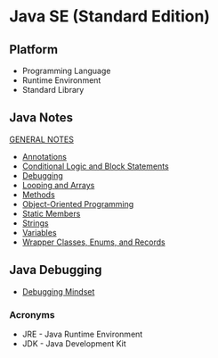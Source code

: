 # Java SE (Standard Edition)

## Platform

* Programming Language
* Runtime Environment
* Standard Library

## Java Notes

[GENERAL NOTES](./Java-SE--Notes.md)

* [Annotations](./Java-SE--Notes--Annotations.md)
* [Conditional Logic and Block Statements](./Java-SE--Notes--Conditional-Logic.md)
* [Debugging](./Java-SE--Notes--Debugging-Mindset.md)
* [Looping and Arrays](./Java-SE--Notes--Looping-and-Arrays.md)
* [Methods](./Java-SE--Notes--Methods.md)
* [Object-Oriented Programming](./Java-SE--Notes--OOP.md)
* [Static Members](./Java-SE--Notes--Static-Members.md)
* [Strings](./Java-SE--Notes--Strings.md)
* [Variables](./Java-SE--Notes--Variables.md)
* [Wrapper Classes, Enums, and Records](./Java-SE--Notes--Wrapper-Classes-Enums-and-Records.md)

## Java Debugging

* [Debugging Mindset](./Java-SE--Notes--Debugging-Mindset.md)

### Acronyms

* JRE - Java Runtime Environment
* JDK - Java Development Kit
